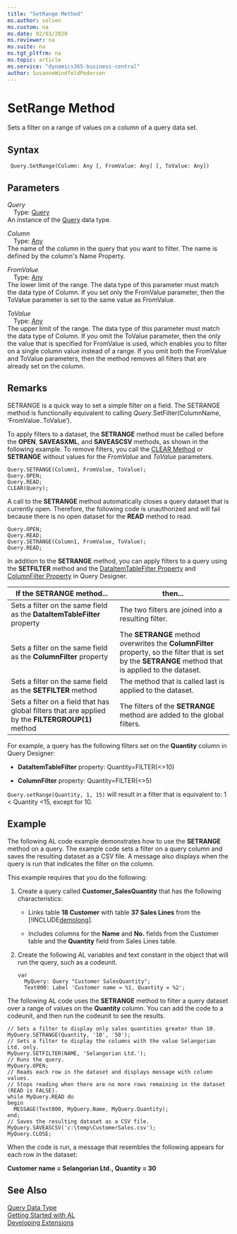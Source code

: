 ```yaml
---
title: "SetRange Method"
ms.author: solsen
ms.custom: na
ms.date: 02/03/2020
ms.reviewer: na
ms.suite: na
ms.tgt_pltfrm: na
ms.topic: article
ms.service: "dynamics365-business-central"
author: SusanneWindfeldPedersen
---
```

[//]: # (START>DO_NOT_EDIT)
[//]: # (IMPORTANT:Do not edit any of the content between here and the END>DO_NOT_EDIT.)
[//]: # (Any modifications should be made in the .xml files in the ModernDev repo.)
# SetRange Method
Sets a filter on a range of values on a column of a query data set.


## Syntax
```
 Query.SetRange(Column: Any [, FromValue: Any] [, ToValue: Any])
```
## Parameters
*Query*  
&emsp;Type: [Query](query-data-type.md)  
An instance of the [Query](query-data-type.md) data type.  

*Column*  
&emsp;Type: [Any](../any/any-data-type.md)  
The name of the column in the query that you want to filter. The name is defined by the column's Name Property.
        
*FromValue*  
&emsp;Type: [Any](../any/any-data-type.md)  
The lower limit of the range. The data type of this parameter must match the data type of Column. If you set only the FromValue parameter, then the ToValue parameter is set to the same value as FromValue.
          
*ToValue*  
&emsp;Type: [Any](../any/any-data-type.md)  
The upper limit of the range. The data type of this parameter must match the data type of Column. If you omit the ToValue parameter, then the only the value that is specified for FromValue is used, which enables you to filter on a single column value instead of a range. If you omit both the FromValue and ToValue parameters, then the method removes all filters that are already set on the column.
          



[//]: # (IMPORTANT: END>DO_NOT_EDIT)

## Remarks  
 SETRANGE is a quick way to set a simple filter on a field. The SETRANGE method is functionally equivalent to calling *Query*.SetFilter\(ColumnName, ‘FromValue..ToValue’\).  
  
 To apply filters to a dataset, the **SETRANGE** method must be called before the **OPEN**, **SAVEASXML**, and **SAVEASCSV** methods, as shown in the following example. To remove filters, you call the [CLEAR Method](../system/system-clear-joker-method.md) or **SETRANGE** without values for the *FromValue* and *ToValue* parameters.  
  
```  
Query.SETRANGE(Column1, FromValue, ToValue);  
Query.OPEN;  
Query.READ;  
CLEAR(Query);  
```  
  
 A call to the **SETRANGE** method automatically closes a query dataset that is currently open. Therefore, the following code is unauthorized and will fail because there is no open dataset for the **READ** method to read.  
  
```  
Query.OPEN;  
Query.READ;  
Query.SETRANGE(Column1, FromValue, ToValue);  
Query.READ;  
```  
  
 In addition to the **SETRANGE** method, you can apply filters to a query using the **SETFILTER** method and the [DataItemTableFilter Property](../../properties/devenv-dataitemtable-filter-property.md) and [ColumnFilter Property](../../properties/devenv-columnfilter-property.md) in Query Designer.  
  
|If the **SETRANGE** method...|then...|  
|-------------------------------------|-------------|  
|Sets a filter on the same field as the **DataItemTableFilter** property|The two filters are joined into a resulting filter.|  
|Sets a filter on the same field as the **ColumnFilter** property|The **SETRANGE** method overwrites the **ColumnFilter** property, so the filter that is set by the **SETRANGE** method that is applied to the dataset.|  
|Sets a filter on the same field as the **SETFILTER** method|The method that is called last is applied to the dataset.|  
|Sets a filter on a field that has global filters that are applied by the **FILTERGROUP\(1\)** method|The filters of the **SETRANGE** method are added to the global filters.|  
  
 For example, a query has the following filters set on the **Quantity** column in Query Designer:  
  
-   **DataItemTableFilter** property: Quantity=FILTER\(\<>10\)  
  
-   **ColumnFilter** property: Quantity=FILTER\(\<>5\)  
  
 `Query.setRange(Quantity, 1, 15)` will result in a filter that is equivalent to: 1 \< Quantity \<15, except for 10.  
  
 <!--Links For more information about how to set filters in Query Designer, see [Understanding Query Filters](Understanding-Query-Filters.md). --> 
  
## Example  
 The following AL code example demonstrates how to use the **SETRANGE** method on a query. The example code sets a filter on a query column and saves the resulting dataset as a CSV file. A message also displays when the query is run that indicates the filter on the column.  
  
 This example requires that you do the following:  
  
1.  Create a query called **Customer\_SalesQuantity** that has the following characteristics:  
  
    -   Links table **18 Customer** with table **37 Sales Lines** from the [!INCLUDE[demolong](../../includes/demolong_md.md)].  
  
    -   Includes columns for the **Name** and **No.** fields from the Customer table and the **Quantity** field from Sales Lines table.  

  
2.  Create the following AL variables and text constant in the object that will run the query, such as a codeunit.  
  
      ```
     var
        MyQuery: Query "Customer SalesQuantity";
        Text000: Label 'Customer name = %1, Quantity = %2';
    ``` 
  
 The following AL code uses the **SETRANGE** method to filter a query dataset over a range of values on the **Quantity** column. You can add the code to a codeunit, and then run the codeunit to see the results.  
  
```  
// Sets a filter to display only sales quantities greater than 10.  
MyQuery.SETRANGE(Quantity, '10', '50');  
// Sets a filter to display the columns with the value Selangorian Ltd. only.  
MyQuery.SETFILTER(NAME, 'Selangorian Ltd.');  
// Runs the query.  
MyQuery.OPEN;  
// Reads each row in the dataset and displays message with column values.  
// Stops reading when there are no more rows remaining in the dataset (READ is FALSE).  
while MyQuery.READ do  
begin  
  MESSAGE(Text000, MyQuery.Name, MyQuery.Quantity);  
end;   
// Saves the resulting dataset as a CSV file.  
MyQuery.SAVEASCSV('c:\temp\CustomerSales.csv');  
MyQuery.CLOSE;  
```  
  
 When the code is run, a message that resembles the following appears for each row in the dataset:  
  
 **Customer name = Selangorian Ltd., Quantity = 30**

## See Also
[Query Data Type](query-data-type.md)  
[Getting Started with AL](../../devenv-get-started.md)  
[Developing Extensions](../../devenv-dev-overview.md)